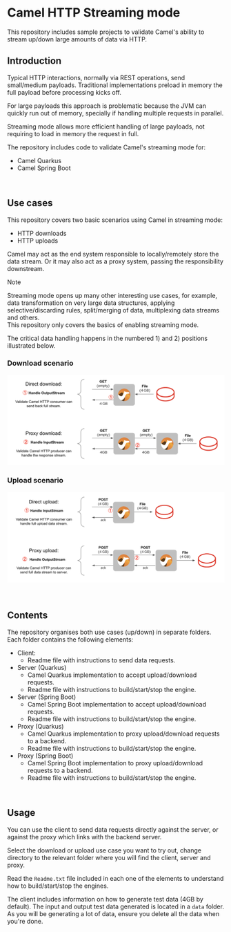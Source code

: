 # Camel HTTP Streaming mode

This repository includes sample projects to validate Camel's ability to stream up/down large amounts of data via HTTP.

## Introduction

Typical HTTP interactions, normally via REST operations, send small/medium payloads. Traditional implementations preload in memory the full payload before processing kicks off.

For large payloads this approach is problematic because the JVM can quickly run out of memory, specially if handling multiple requests in parallel.

Streaming mode allows more efficient handling of large payloads, not requiring to load in memory the request in full.

The repository includes code to validate Camel's streaming mode for:
 - Camel Quarkus
 - Camel Spring Boot

<br/>

## Use cases

This repository covers two basic scenarios using Camel in streaming mode:

- HTTP downloads
- HTTP uploads

Camel may act as the end system responsible to locally/remotely store the data stream. Or it may also act as a proxy system, passing the responsibility downstream.

> [!NOTE]  
> Streaming mode opens up many other interesting use cases, for example, data transformation on very large data structures, applying selective/discarding rules, split/merging of data, multiplexing data streams and others. \
> This repository only covers the basics of enabling streaming mode.

The critical data handling happens in the numbered 1) and 2) positions illustrated below.


### Download scenario

![download](docs/images/uc-download.png)

### Upload scenario

![download](docs/images/uc-upload.png)

<br/>


## Contents

The repository organises both use cases (up/down) in separate folders. Each folder contains the following elements:

* Client:
  - Readme file with instructions to send data requests.
* Server (Quarkus)
  - Camel Quarkus implementation to accept upload/download requests.
  - Readme file with instructions to build/start/stop the engine.
* Server (Spring Boot)
  - Camel Spring Boot implementation to accept upload/download requests.
  - Readme file with instructions to build/start/stop the engine.
* Proxy (Quarkus)
  - Camel Quarkus implementation to proxy upload/download requests to a backend.
  - Readme file with instructions to build/start/stop the engine.
* Proxy (Spring Boot)
  - Camel Spring Boot implementation to proxy upload/download requests to a backend.
  - Readme file with instructions to build/start/stop the engine.

<br/>

## Usage

You can use the client to send data requests directly against the server, or against the proxy which links with the backend server.

Select the download or upload use case you want to try out, change directory to the relevant folder where you will find the client, server and proxy.

Read the `Readme.txt` file included in each one of the elements to understand how to build/start/stop the engines.

The client includes information on how to generate test data (4GB by default). The input and output test data generated is located in a `data` folder. As you will be generating a lot of data, ensure you delete all the data when you're done.